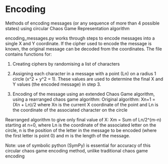 # Encoding
Methods of encoding messages (or any sequence of more than 4 possible states) using circular Chaos Game Representation algorithm

encoding_messages.py works through steps to encode messages into a single X and Y coordinate. If the cipher used to encode the message is known, the original message can be decoded from the coordinates. The file contains functions for:
1) Creating ciphers by randomising a list of characters

2) Assigning each character in a message with a point (Ln) on a radius 1 circle (x^2 + y^2 = 1). These values are used to determine the final X and Y values (the encoded message) in step 3. 

3) Encoding of the message using an extended Chaos Game algorithm, using a rearranged chaos game algorithm:
Original algorithm: 
Xn+1 = (Xn + Ln)/2                     where Xn is the current X coordinate of the point and Ln is the coordinate of the associated character on the circle

Rearranged algorithm to give only final value of X:
 Xm = Sum of Ln/2^(m-n)                 starting at n=0, where Ln is the coordinate of the associated letter on the circle, n is the position of the letter in the message to be encoded (where the first letter is point 0) and m is the length of the message.
 
 Note: use of symbolic python (SymPy) is essential for accuracy of this circular chaos game encoding method, unlike traditional chaos game encoding
